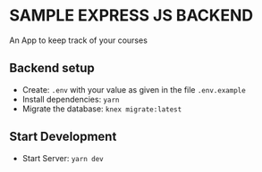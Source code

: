 # SAMPLE EXPRESS JS BACKEND

An App to keep track of your courses

## Backend setup

- Create: `.env` with your value as given in the file `.env.example`
- Install dependencies: `yarn`
- Migrate the database: `knex migrate:latest`

## Start Development

- Start Server: `yarn dev`
